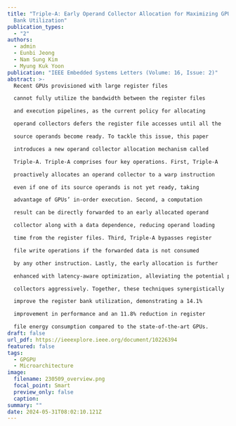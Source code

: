 ```yaml
---
title: "Triple-A: Early Operand Collector Allocation for Maximizing GPU Register
  Bank Utilization"
publication_types:
  - "2"
authors:
  - admin
  - Eunbi Jeong
  - Nam Sung Kim
  - Myung Kuk Yoon
publication: "IEEE Embedded Systems Letters (Volume: 16, Issue: 2)"
abstract: >-
  Recent GPUs provisioned with large register files

  cannot fully utilize the bandwidth between the register files

  and execution pipelines, as the current policy for allocating

  operand collectors defers the register file accesses until all the

  source operands become ready. To tackle this issue, this paper

  introduces a new operand collector allocation mechanism called

  Triple-A. Triple-A comprises four key operations. First, Triple-A

  proactively allocates an operand collector to a warp instruction

  even if one of its source operands is not yet ready, taking

  advantage of GPUs’ in-order execution. Second, a computation

  result can be directly forwarded to an early allocated operand

  collector along with a data dependence, reducing operand loading

  time from the register files. Third, Triple-A bypasses register

  file write operations if the forwarded data is not consumed

  by any other instruction. Lastly, the early allocation is further

  enhanced with latency-aware optimization, alleviating the potential performance degradation caused by allocating operand

  collectors aggressively. Together, these techniques synergistically

  improve the register bank utilization, demonstrating a 14.1%

  improvement in performance and an 11.8% reduction in register

  file energy consumption compared to the state-of-the-art GPUs.
draft: false
url_pdf: https://ieeexplore.ieee.org/document/10226394
featured: false
tags:
  - GPGPU
  - Microarchitecture
image:
  filename: 230509_overview.png
  focal_point: Smart
  preview_only: false
  caption: 
summary: ""
date: 2024-05-31T08:02:10.121Z
---
```

